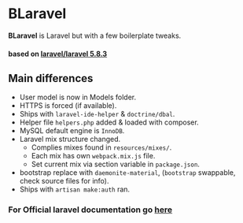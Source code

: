 # BLaravel

**BLaravel** is Laravel but with a few boilerplate tweaks.  

#### based on [laravel/laravel 5.8.3](https://github.com/laravel/laravel/tree/v5.8.3) 

## Main differences
* User model is now in Models folder.
* HTTPS is forced (if available).
* Ships with `laravel-ide-helper` & `doctrine/dbal`.
* Helper file `helpers.php` added & loaded with composer.
* MySQL default engine is `InnoDB`.
* Laravel mix structure changed.
    * Complies mixes found in `resources/mixes/`.
    * Each mix has own `webpack.mix.js` file.
    * Set current mix via section variable in `package.json`.
* bootstrap replace with `daemonite-material`, (`bootstrap` swappable, check source files for info).
* Ships with `artisan make:auth` ran.  

### For Official laravel documentation go [here](https://laravel.com/docs) 
   